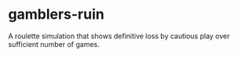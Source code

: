 # gamblers-ruin
A roulette simulation that shows definitive loss by cautious play over sufficient number of games.
